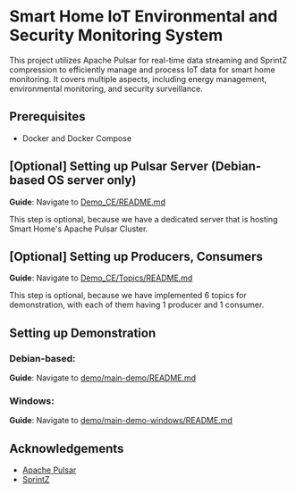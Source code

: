 # **Smart Home IoT Environmental and Security Monitoring System**

This project utilizes Apache Pulsar for real-time data streaming and SprintZ compression to efficiently manage and process IoT data for smart home monitoring. It covers multiple aspects, including energy management, environmental monitoring, and security surveillance.

## **Prerequisites**

- Docker and Docker Compose

## **[Optional] Setting up Pulsar Server (Debian-based OS server only)**
**Guide**: Navigate to [Demo_CE/README.md](Demo_CE/README.md)

This step is optional, because we have a dedicated server that is hosting Smart Home's Apache Pulsar Cluster. 

## **[Optional] Setting up Producers, Consumers**
**Guide**: Navigate to [Demo_CE/Topics/README.md](Demo_CE/Topics/README.md)

This step is optional, because we have implemented 6 topics for demonstration, with each of them having 1 producer and 1 consumer. 

## **Setting up Demonstration**
### **Debian-based**: 

**Guide**: Navigate to [demo/main-demo/README.md](demo/main-demo/README.md)

### **Windows**: 

**Guide**: Navigate to [demo/main-demo-windows/README.md](demo/main-demo-windows/README.md)

## Acknowledgements

- [Apache Pulsar](https://pulsar.apache.org/)
- [SprintZ](https://github.com/dblalock/sprintz?tab=readme-ov-file)